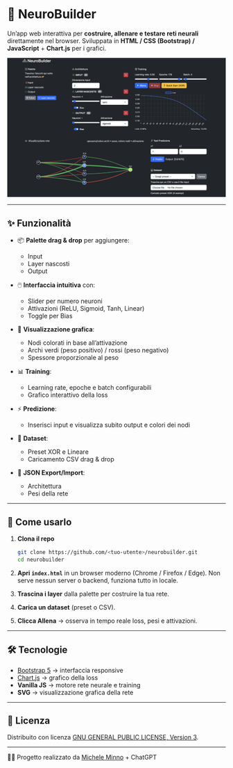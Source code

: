 # 🧠 NeuroBuilder

Un’app web interattiva per **costruire, allenare e testare reti neurali** direttamente nel browser.
Sviluppata in **HTML / CSS (Bootstrap) / JavaScript** + **Chart.js** per i grafici.

![demo](screenshot.png)

---

## ✨ Funzionalità

* 📦 **Palette drag & drop** per aggiungere:

  * Input
  * Layer nascosti
  * Output
* 🖱️ **Interfaccia intuitiva** con:

  * Slider per numero neuroni
  * Attivazioni (ReLU, Sigmoid, Tanh, Linear)
  * Toggle per Bias
* 🎨 **Visualizzazione grafica**:

  * Nodi colorati in base all’attivazione
  * Archi verdi (peso positivo) / rossi (peso negativo)
  * Spessore proporzionale al peso
* 📊 **Training**:

  * Learning rate, epoche e batch configurabili
  * Grafico interattivo della loss
* ⚡ **Predizione**:

  * Inserisci input e visualizza subito output e colori dei nodi
* 📂 **Dataset**:

  * Preset XOR e Lineare
  * Caricamento CSV drag & drop
* 💾 **JSON Export/Import**:

  * Architettura
  * Pesi della rete

---

## 🚀 Come usarlo

1. **Clona il repo**

   ```bash
   git clone https://github.com/<tuo-utente>/neurobuilder.git
   cd neurobuilder
   ```

2. **Apri `index.html`** in un browser moderno (Chrome / Firefox / Edge).
   Non serve nessun server o backend, funziona tutto in locale.

3. **Trascina i layer** dalla palette per costruire la tua rete.

4. **Carica un dataset** (preset o CSV).

5. **Clicca Allena** → osserva in tempo reale loss, pesi e attivazioni.

---

## 🛠️ Tecnologie

* [Bootstrap 5](https://getbootstrap.com/) → interfaccia responsive
* [Chart.js](https://www.chartjs.org/) → grafico della loss
* **Vanilla JS** → motore rete neurale e training
* **SVG** → visualizzazione grafica della rete

---

## 📄 Licenza

Distribuito con licenza [GNU GENERAL PUBLIC LICENSE, Version 3](https://github.com/micheleminno/neural-network-playground?tab=GPL-3.0-1-ov-file#readme).

---

👨‍💻 Progetto realizzato da [Michele Minno](https://github.com/<tuo-utente>) + ChatGPT

